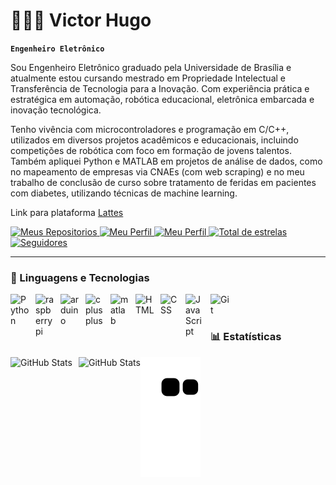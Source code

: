 # 👩🏻‍💻 Victor Hugo 

**`Engenheiro Eletrônico`**

Sou Engenheiro Eletrônico graduado pela Universidade de Brasília e atualmente estou cursando mestrado em Propriedade Intelectual e Transferência de Tecnologia para a Inovação. Com experiência prática e estratégica em automação, robótica educacional, eletrônica embarcada e inovação tecnológica. 

Tenho vivência com microcontroladores e programação em C/C++, utilizados em diversos projetos acadêmicos e educacionais, incluindo competições de robótica com foco em formação de jovens talentos. Também apliquei Python e MATLAB em projetos de análise de dados, como no mapeamento de empresas via CNAEs (com web scraping) e no meu trabalho de conclusão de curso sobre tratamento de feridas em pacientes com diabetes, utilizando técnicas de machine learning.

Link para plataforma [Lattes](http://lattes.cnpq.br/4388203560950263)

<p align="left">
    <a href="https://github.com/victorHBT?tab=repositories">
        <img 
            alt="Meus Repositorios" 
            title="Meus Repositorios" 
            src="https://custom-icon-badges.demolab.com/badge/-My%20Repo-blue?style=for-the-badge&logoColor=white&logo=repo"
        />
    </a>
    <a href="https://github.com/victorHBT">
        <img 
            alt="Meu Perfil" 
            title="Me siga" 
            src="https://custom-icon-badges.demolab.com/badge/-Follow-ea4aaa?style=for-the-badge&logo=heart&logoColor=white)]"
        />
    </a> 
    <a href="https://github.com/victorHBT">
        <img 
            alt="Meu Perfil" 
            title="Me siga" 
            src="https://custom-icon-badges.demolab.com/badge/LinkedIN-0A66C2?style=for-the-badge&logo=linkedin-white&logoColor=fff"
        />
    </a> 
    <a href="https://github.com/victorHBT?tab=stars">
        <img 
            alt="Total de estrelas" 
            title="Total de estrelas GitHub" 
            src="https://custom-icon-badges.demolab.com/github/stars/victorHBT?color=55960c&style=for-the-badge&labelColor=488207&logo=star&label=Stars"
        />
    </a>
    <a href="https://github.com/victorHBT?tab=followers">
        <img 
            alt="Seguidores" 
            title="Me siga no GitHub" 
            src="https://custom-icon-badges.demolab.com/github/followers/victorHBT?color=236ad3&labelColor=1155ba&style=for-the-badge&logo=github&label=Followers&logoColor=white"
        />
    </a>
    
</p>

---

### 🤖 Linguagens e Tecnologias


<img 
    align="left" 
    alt="Python" 
    title="Python"
    width="30px" 
    style="padding-right: 10px;" 
    src="https://cdn.jsdelivr.net/gh/devicons/devicon@latest/icons/python/python-original.svg" 
/>
<img 
    align="left" 
    alt="raspberrypi" 
    title="raspberrypi"
    width="30px" 
    style="padding-right: 10px;" 
    src="https://cdn.jsdelivr.net/gh/devicons/devicon@latest/icons/raspberrypi/raspberrypi-original.svg" 
/>
<img 
    align="left" 
    alt="arduino" 
    title="arduino"
    width="30px" 
    style="padding-right: 10px;" 
    src="https://cdn.jsdelivr.net/gh/devicons/devicon@latest/icons/arduino/arduino-original-wordmark.svg" 
/>
<img 
    align="left" 
    alt="cplusplus"
    title="cplusplus" 
    width="30px" 
    style="padding-right: 10px;" 
    src="https://cdn.jsdelivr.net/gh/devicons/devicon@latest/icons/cplusplus/cplusplus-original.svg" 
/>
<img 
    align="left" 
    alt="matlab" 
    title="matlab"
    width="30px" 
    style="padding-right: 10px;" 
    src="https://cdn.jsdelivr.net/gh/devicons/devicon@latest/icons/matlab/matlab-original.svg" 
/>
<img 
    align="left" 
    alt="HTML"
    title="HTML" 
    width="30px" 
    style="padding-right: 10px;" 
    src="https://cdn.jsdelivr.net/gh/devicons/devicon@latest/icons/html5/html5-original.svg" 
/>
<img 
    align="left" 
    alt="CSS" 
    title="CSS"
    width="30px" 
    style="padding-right: 10px;" 
    src="https://cdn.jsdelivr.net/gh/devicons/devicon@latest/icons/css3/css3-original.svg" 
/>
<img 
    align="left" 
    alt="JavaScript" 
    title="JavaScript"
    width="30px" 
    style="padding-right: 10px;" 
    src="https://cdn.jsdelivr.net/gh/devicons/devicon@latest/icons/javascript/javascript-original.svg" 
/>

<img 
    align="left" 
    alt="Git" 
    title="Git"
    width="30px" 
    style="padding-right: 10px;" 
    src="https://cdn.jsdelivr.net/gh/devicons/devicon@latest/icons/git/git-original.svg" 
/>


<br/>
<br/>

### 📊 Estatísticas

<p>
  <img 
    align="left" 
    alt="GitHub Stats" 
    height="200" 
    style="padding-right: 10px;" 
    src="https://github-readme-stats.vercel.app/api?username=victorHBT&show_icons=true&theme=tokyonight&include_all_commits=true&locale=pt-br" 
  />

<img 
      align="left" 
      alt="GitHub Stats" 
      height="200" 
      src="https://github-readme-stats.vercel.app/api/top-langs/?username=victorHBT&theme=tokyonight&layout=compact&custom_title=Tecnologias&langs_count=9" 
  />

</p>

![snake gif](https://github.com/victorHBT/victorHBT/blob/output/github-contribution-grid-snake.svg)
